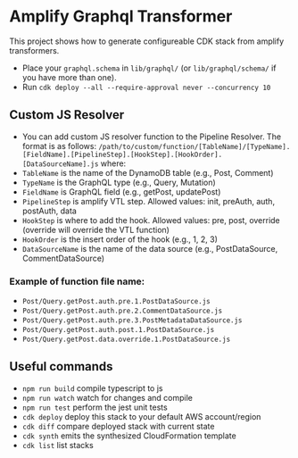 # Amplify Graphql Transformer

This project shows how to generate configureable CDK stack from amplify transformers.

- Place your `graphql.schema` in `lib/graphql/` (or `lib/graphql/schema/` if you have more than one).
- Run `cdk deploy --all --require-approval never --concurrency 10`

## Custom JS Resolver

- You can add custom JS resolver function to the Pipeline Resolver. The format is as follows:
`/path/to/custom/function/[TableName]/[TypeName].[FieldName].[PipelineStep].[HookStep].[HookOrder].[DataSourceName].js`
where:
- `TableName` is the name of the DynamoDB table (e.g., Post, Comment)
- `TypeName` is the GraphQL type (e.g., Query, Mutation)
- `FieldName` is GraphQL field (e.g., getPost, updatePost)
- `PipelineStep` is amplify VTL step. Allowed values: init, preAuth, auth, postAuth, data
- `HookStep` is where to add the hook. Allowed values: pre, post, override (override will override the VTL function)
- `HookOrder` is the insert order of the hook (e.g., 1, 2, 3)
- `DataSourceName` is the name of the data source (e.g., PostDataSource, CommentDataSource)
### Example of function file name:
- `Post/Query.getPost.auth.pre.1.PostDataSource.js`
- `Post/Query.getPost.auth.pre.2.CommentDataSource.js`
- `Post/Query.getPost.auth.pre.3.PostMetadataDataSource.js`
- `Post/Query.getPost.auth.post.1.PostDataSource.js`
- `Post/Query.getPost.data.override.1.PostDataSource.js`


## Useful commands

- `npm run build` compile typescript to js
- `npm run watch` watch for changes and compile
- `npm run test` perform the jest unit tests
- `cdk deploy` deploy this stack to your default AWS account/region
- `cdk diff` compare deployed stack with current state
- `cdk synth` emits the synthesized CloudFormation template
- `cdk list` list stacks
